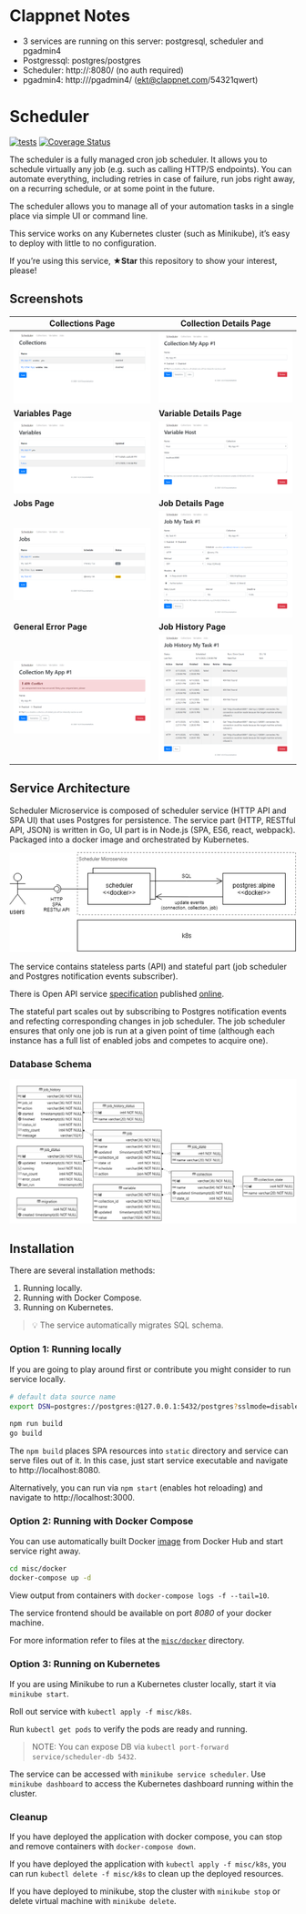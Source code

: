 # Clappnet Notes
- 3 services are running on this server: postgresql, scheduler and pgadmin4
- Postgressql: postgres/postgres
- Scheduler: http://<server-ip>:8080/ (no auth required)
- pgadmin4: http://<server-ip>/pgadmin4/ (ekt@clappnet.com/54321qwert)

# Scheduler

[![tests](https://github.com/akornatskyy/scheduler/actions/workflows/tests.yaml/badge.svg)](https://github.com/akornatskyy/scheduler/actions/workflows/tests.yaml) [![Coverage Status](https://coveralls.io/repos/github/akornatskyy/scheduler/badge.svg?branch=master)](https://coveralls.io/github/akornatskyy/scheduler?branch=master)

The scheduler is a fully managed cron job scheduler. It allows you to schedule
virtually any job (e.g. such as calling HTTP/S endpoints). You can automate
everything, including retries in case of failure, run jobs right away, on a
recurring schedule, or at some point in the future.

The scheduler allows you to manage all of your automation tasks in a single place
via simple UI or command line.

This service works on any Kubernetes cluster (such as Minikube), it’s easy to
deploy with little to no configuration.

If you’re using this service, **★Star** this repository to show your interest,
please!

## Screenshots

| Collections Page                                             | Collection Details Page                                      |
| ------------------------------------------------------------ | ------------------------------------------------------------ |
| ![Screenshot of collections screen](./misc/docs/img/collections.png) | ![Screenshot of collection details screen](./misc/docs/img/collection.png) |
| **Variables Page**                                           | **Variable Details Page**                                    |
| ![Screenshot of variables screen](./misc/docs/img/variables.png) | ![Screenshot of variable details screen](./misc/docs/img/variable.png) |
| **Jobs Page**                                                | **Job Details Page**                                         |
| ![Screenshot of jobs screen](./misc/docs/img/jobs.png)       | ![Screenshot of job details screen](./misc/docs/img/job.png) |
| **General Error Page**                                       | **Job History Page**                                         |
| ![Screenshot of general error screen](./misc/docs/img/general-error.png) | ![Screenshot of job history screen](./misc/docs/img/job-history.png) |

## Service Architecture

Scheduler Microservice is composed of scheduler service (HTTP API and SPA
UI) that uses Postgres for persistence. The service part (HTTP, RESTful API,
JSON) is written in Go, UI part is in Node.js (SPA, ES6, react, webpack).
Packaged into a docker image and orchestrated by Kubernetes.

![architecture](./misc/docs/img/architecture.png)

The service contains stateless parts (API) and stateful part (job scheduler
and Postgres notification events subscriber).

There is Open API service [specification](./openapi.yaml)
published [online](https://akornatskyy.github.io/scheduler).

The stateful part scales out by subscribing to Postgres notification events
and refecting corresponding changes in job scheduler. The job scheduler
ensures that only one job is run at a given point of time (although each
instance has a full list of enabled jobs and competes to acquire one).

### Database Schema

![database schema](./misc/docs/img/db-schema.png)

## Installation

There are several installation methods:

1. Running locally.
2. Running with Docker Compose.
3. Running on Kubernetes.

> 💡 The service automatically migrates SQL schema.

### Option 1: Running locally

If you are going to play around first or contribute you might consider to
run service locally.

```sh
# default data source name
export DSN=postgres://postgres:@127.0.0.1:5432/postgres?sslmode=disable
```

```sh
npm run build
go build
```

The  `npm build` places SPA resources into `static` directory and service
can serve files out of it. In this case, just start service executable and
navigate to http://localhost:8080.

Alternatively, you can run via `npm start` (enables hot reloading) and
navigate to http://localhost:3000.

### Option 2: Running with Docker Compose

You can use automatically built Docker
[image](https://hub.docker.com/r/akorn/scheduler) from Docker Hub and start
service right away.

```sh
cd misc/docker
docker-compose up -d
```

View output from containers with `docker-compose logs -f --tail=10`.

The service frontend should be available on port *8080* of your docker machine.

For more information refer to files at the
[`misc/docker`](./misc/docker) directory.

### Option 3: Running on Kubernetes

If you are using Minikube to run a Kubernetes cluster locally, start it via
`minikube start`.

Roll out service with  `kubectl apply -f misc/k8s`.

Run `kubectl get pods` to verify the pods are ready and running.

> NOTE: You can expose DB via `kubectl port-forward service/scheduler-db 5432`.

The service can be accessed with `minikube service scheduler`. Use
`minikube dashboard` to access the Kubernetes dashboard running within the
cluster.

### Cleanup

If you have deployed the application with docker compose, you can stop and
remove containers with `docker-compose down`.

If you have deployed the application with `kubectl apply -f misc/k8s`, you can
run `kubectl delete -f misc/k8s` to clean up the deployed resources.

If you have deployed to minikube, stop the cluster with `minikube stop` or
delete virtual machine with `minikube delete`.
